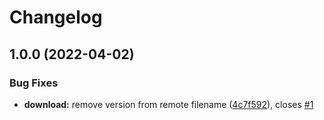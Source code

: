 # Changelog

## 1.0.0 (2022-04-02)


### Bug Fixes

* **download:** remove version from remote filename ([4c7f592](https://www.github.com/jc00ke/asdf-stylua/commit/4c7f592830593cced8c17f9ed5e3660ecea7bb2f)), closes [#1](https://www.github.com/jc00ke/asdf-stylua/issues/1)
